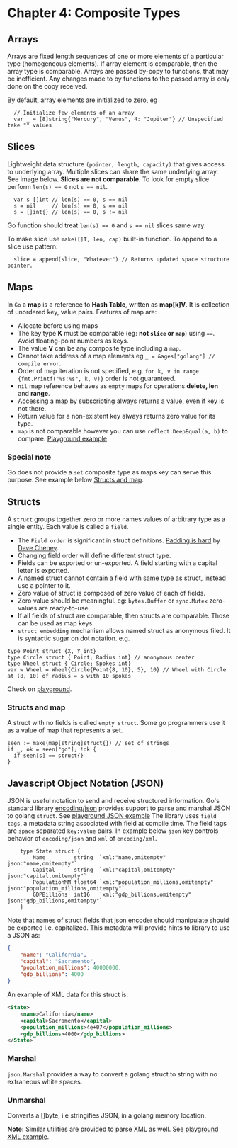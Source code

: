 # Chapter 4: Composite Types

## Arrays
Arrays are fixed length sequences of one or more elements of a particular type (homogeneous elements).
If array element is comparable, then the array type is comparable. Arrays are passed by-copy to functions, 
that may be inefficient. Any changes made to by functions to the passed array is only done on the 
copy received.

By default, array elements are initialized to zero, eg
```
  // Initialize few elements of an array
  var _ = [8]string{"Mercury", "Venus", 4: "Jupiter"} // Unspecified take "" values
```

## Slices
Lightweight data structure `(pointer, length, capacity)` that gives access to underlying array.
Multiple slices can share the same underlying array. See image below. **Slices are not comparable**. 
To look for empty slice perform `len(s) == 0` not `s == nil`.
```
  var s []int // len(s) == 0, s == nil
  s = nil     // len(s) == 0, s == nil
  s = []int{} // len(s) == 0, s != nil
```
Go function should treat `len(s) == 0` and `s == nil` slices same way.

To make slice use `make([]T, len, cap)` built-in function. To append to a slice use pattern:
```
  slice = append(slice, "Whatever") // Returns updated space structure pointer.  
```


## Maps
In `Go` a __map__ is a reference to **Hash Table**, written as __map[k]V__. It is collection of
unordered key, value pairs. Features of map are:

- Allocate before using maps
- The key type **K** must be comparable  (eg: **not `slice` or `map`**) using `==`. Avoid floating-point numbers as keys.
- The value **V** can be any composite type including a `map`.
- Cannot take address of a map elements eg `_ = &ages["golang"] // compile error`.
- Order of map iteration is not specified, e.g. `for k, v in range {fmt.Printf("%s:%s", k, v)}` order is not guaranteed.
- `nil` map reference behaves as `empty` maps for operations **delete, len** and **range**.
- Accessing a map by subscripting always returns a value, even if key is not there.
- Return value for a non-existent key always returns zero value for its type.
- `map` is not comparable however you can use `reflect.DeepEqual(a, b)` to compare. [Playground example](https://play.golang.org/p/JbD9fVsS4jS)

### Special note
Go does not provide a `set` composite type as maps key can serve this purpose. See example below [Structs and map](#structs-and-map). 

## Structs
A `struct` groups together zero or more names values of arbitrary type as a single entity. Each value is called a
`field`. 

- The `Field order` is significant in struct definitions. [Padding is hard](https://dave.cheney.net/2015/10/09/padding-is-hard) by [Dave Cheney](https://dave.cheney.net/).
- Changing field order will define different struct type.
- Fields can be exported or un-exported. A field starting with a capital letter is exported.
- A named struct cannot contain a field with same type as struct, instead use a pointer to it.
- Zero value of struct is composed of zero value of each of fields. 
- Zero value should be meaningful. eg: `bytes.Buffer` or `sync.Mutex` zero-values are ready-to-use.
- If all fields of struct are comparable, then structs are comparable. Those can be used as map keys.
- `struct embedding` mechanism allows named struct as anonymous filed. It is syntactic sugar on dot notation. e.g.

```
type Point struct {X, Y int}
type Circle struct { Point; Radius int} // anonymous center
type Wheel struct { Circle; Spokes int}  
var w Wheel = Wheel{Circle{Point{8, 10}, 5}, 10} // Wheel with Circle at (8, 10) of radius = 5 with 10 spokes
```   
Check on [playground](https://play.golang.org/p/w99AaWcePFA). 

### Structs and map
A struct with no fields is called `empty struct`. Some go programmers use it as a value of map that represents a set.

```
seen := make(map[string]struct{}) // set of strings
if _, ok = seen["go"]; !ok {
  if seen[s] == struct{} 
}
```

## Javascript Object Notation (JSON)
JSON is useful notation to send and receive structured information. Go's standard library [encoding/json](https://golang.org/pkg/encoding/json/) provides 
support to parse and marshal JSON to golang `struct`. See [playground JSON example](https://play.golang.org/p/Cp3Uo7qS4O9)
The library uses `field tags`, a metadata string associated with field at compile time. The field tags are `space` separated
 `key:value` pairs. In example below `json` key controls behavior of `encoding/json` and `xml` of `encoding/xml`.

```
	type State struct {
		Name         string  `xml:"name,omitempty" json:"name,omitempty"`
		Capital      string  `xml:"capital,omitempty" json:"capital,omitempty"`
		PopulationMM float64 `xml:"population_millions,omitempty" json:"population_millions,omitempty"`
		GDPBillions  int16   `xml:"gdp_billions,omitempty" json:"gdp_billions,omitempty"`
	}
```
Note that names of struct fields that json encoder should manipulate should be exported i.e. capitalized. 
This metadata will provide hints to library to use a JSON as:
```json
{
	"name": "California",
	"capital": "Sacramento",
	"population_millions": 40000000,
	"gdp_billions": 4000
}
```
An example of XML data for this struct is:
```xml
<State>
	<name>California</name>
	<capital>Sacramento</capital>
	<population_millions>4e+07</population_millions>
	<gdp_billions>4000</gdp_billions>
</State>
```

### Marshal
`json.Marshal` provides a way to convert a golang struct to string with no extraneous white spaces.

### Unmarshal
Converts a []byte, i.e stringifies JSON, in a golang memory location.

**Note:** Similar utilities are provided to parse XML as well. See [playground XML example](https://play.golang.org/p/TIBzdIyyNTm).
